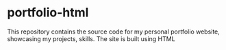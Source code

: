 # portfolio-html
This repository contains the source code for my personal portfolio website, showcasing my projects, skills. The site is built using HTML
